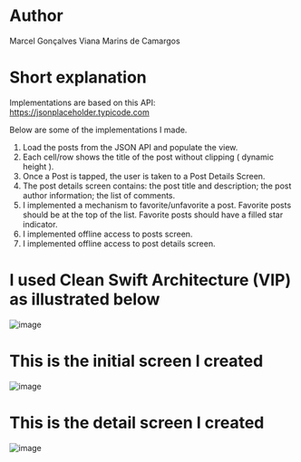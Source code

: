 # Author

Marcel Gonçalves Viana Marins de Camargos

# Short explanation

Implementations are based on this API: https://jsonplaceholder.typicode.com

Below are some of the implementations I made.

1. Load the posts from the JSON API and populate the view.
2. Each cell/row shows the title of the post without clipping ( dynamic height ).
3. Once a Post is tapped, the user is taken to a Post Details Screen.
4. The post details screen contains: the post title and description; the post author information; the list of comments.
5. I implemented a mechanism to favorite/unfavorite a post. Favorite posts should be at the top of the list. Favorite posts should have a filled star indicator.
6. I implemented offline access to posts screen.
7. I implemented offline access to post details screen.


# I used Clean Swift Architecture (VIP) as illustrated below


![image](https://user-images.githubusercontent.com/19171477/216327968-ded1ba67-8aae-40a6-9a5b-e369ed764786.png)


# This is the initial screen I created


![image](https://user-images.githubusercontent.com/19171477/215658060-1e77f674-f71f-486c-af9f-69c5ca56533b.png)


# This is the detail screen I created


![image](https://user-images.githubusercontent.com/19171477/215658141-b73c7305-14a4-4f0c-9887-28112ef95e00.png)

